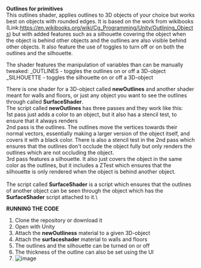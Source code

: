 **Outlines for primitives**\
This outlines shader, applies outlines to 3D objects of your choice but works best on objects with rounded edges. 
It is based on the work from wikibooks (Link:https://en.wikibooks.org/wiki/Cg_Programming/Unity/Outlining_Objects) but with added features such as a silhouette covering the object when the object is behind other objects and the outlines are also visible behind other objects. It also feature the use of toggles to turn off or on both the outlines and the silhouette. 

The shader features the manipulation of variables than can be manually tweaked:
   _OUTLINES - toggles the outlines on or off a 3D-object
   _SILHOUETTE - toggles the silhouette on or off a 3D-object
 
 There is one shader for a 3D-object called **newOutlines** and another shader meant for walls and floors, or just any object you want to see the outlines through called **SurfaceShader**.\
 The script called **newOutlines** has three passes and they work like this:\
  1st pass just adds a color to an object, but it also has a stencil test, to ensure that it always renders\
  2nd pass is the outlines. The outlines move the vertices towards their normal vectors, essentially making a larger version of the object itself, and covers it with a black color. There is also a stencil test in the 2nd pass which ensures that the outlines don't occlude the object fully but only renders the outlines which are not occluding the object.\
  3rd pass features a silhouette. It also just covers the object in the same color as the outlines, but it includes a ZTest which ensures that the silhouette is only rendered when the object is behind another object.\
 \
The script called **SurfaceShader** is a script which ensures that the outlines of another object can be seen through the object which has the **SurfaceShader** script attached to it.\
   
**RUNNING THE CODE**
1. Clone the repository or download it
2. Open with Unity
3. Attach the **newOutliness** material to a given 3D-object
4. Attach the **surfaceshader** material to walls and floors
5. The outlines and the silhouette can be turned on or off 
6. The thickness of the outline can also be set using the UI
7. ![image](https://user-images.githubusercontent.com/81185865/205144683-ed21c33e-dd63-457a-915d-dd11cae676ff.png)
